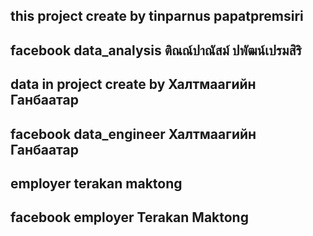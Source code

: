 ## this project create by tinparnus papatpremsiri
## facebook data_analysis ติณณ์ปาณัสม์ ปพัฒน์เปรมสิริ
## data in project create by Халтмаагийн Ганбаатар
## facebook data_engineer Халтмаагийн Ганбаатар
## employer terakan maktong
## facebook employer Terakan Maktong

